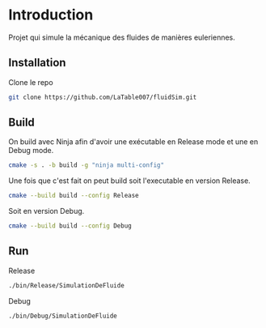 # Introduction

Projet qui simule la mécanique des fluides de manières euleriennes.

## Installation

Clone le repo

```bash
git clone https://github.com/LaTable007/fluidSim.git
```

## Build

On build avec Ninja afin d'avoir une exécutable en Release mode et une en Debug mode.

```bash
cmake -s . -b build -g "ninja multi-config"
```

Une fois que c'est fait on peut build soit l'executable en version Release.

```bash
cmake --build build --config Release
```

Soit en version Debug.

```bash
cmake --build build --config Debug
```

## Run

Release

```bash
./bin/Release/SimulationDeFluide
```

Debug

```bash
./bin/Debug/SimulationDeFluide
```
